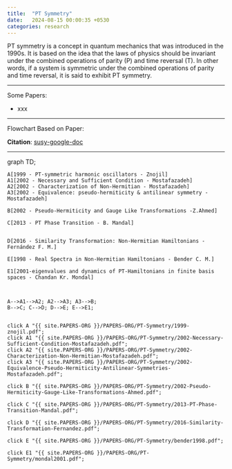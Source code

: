 ```yaml
---
title:  "PT Symmetry"
date:   2024-08-15 00:00:35 +0530
categories: research
---
```


PT symmetry is a concept in quantum mechanics that was introduced in the 1990s. It is based on the idea that the laws of physics should be invariant under the combined operations of parity (P) and time reversal (T). In other words, if a system is symmetric under the combined operations of parity and time reversal, it is said to exhibit PT symmetry.

---
Some Papers:
- xxx

---
Flowchart Based on Paper: 

**Citation**: [susy-google-doc](https://docs.google.com/document/d/1a4g1dg2LqvxP5OmUJ6Bu4McSia8_rKj0HqwBh7VCxI4/edit?usp=sharing)

---
<div class="mermaid">
graph TD;

    A[1999 - PT-symmetric harmonic oscillators - Znojil]
    A1[2002 - Necessary and Sufficient Condition - Mostafazadeh]
    A2[2002 - Characterization of Non-Hermitian - Mostafazadeh]
    A3[2002 - Equivalence: pseudo-hermiticity & antilinear symmetry - Mostafazadeh]
    
    B[2002 - Pseudo-Hermiticity and Gauge Like Transformations -Z.Ahmed]

    C[2013 - PT Phase Transition - B. Mandal]

        
    D[2016 - Similarity Transformation: Non-Hermitian Hamiltonians - Fernández F. M.]

    E[1998 - Real Spectra in Non-Hermitian Hamiltonians - Bender C. M.]

    E1[2001-eigenvalues and dynamics of PT-Hamiltonians in finite basis spaces - Chandan Kr. Mondal]



    A-->A1-->A2; A2-->A3; A3-->B;
    B-->C; C-->D; D-->E; E-->E1;


    click A "{{ site.PAPERS-ORG }}/PAPERS-ORG/PT-Symmetry/1999-znojil.pdf";
    click A1 "{{ site.PAPERS-ORG }}/PAPERS-ORG/PT-Symmetry/2002-Necessary-Sufficient-Condition-Mostafazadeh.pdf";
    click A2 "{{ site.PAPERS-ORG }}/PAPERS-ORG/PT-Symmetry/2002-Characterization-Non-Hermitian-Mostafazadeh.pdf";
    click A3 "{{ site.PAPERS-ORG }}/PAPERS-ORG/PT-Symmetry/2002-Equivalence-Pseudo-Hermiticity-Antilinear-Symmetries-Mostafazadeh.pdf";

    click B "{{ site.PAPERS-ORG }}/PAPERS-ORG/PT-Symmetry/2002-Pseudo-Hermiticity-Gauge-Like-Transformations-Ahmed.pdf";

    click C "{{ site.PAPERS-ORG }}/PAPERS-ORG/PT-Symmetry/2013-PT-Phase-Transition-Mandal.pdf";

    click D "{{ site.PAPERS-ORG }}/PAPERS-ORG/PT-Symmetry/2016-Similarity-Transformation-Fernandez.pdf";

    click E "{{ site.PAPERS-ORG }}/PAPERS-ORG/PT-Symmetry/bender1998.pdf";

    click E1 "{{ site.PAPERS-ORG }}/PAPERS-ORG/PT-Symmetry/mondal2001.pdf";






</div>

    
    
